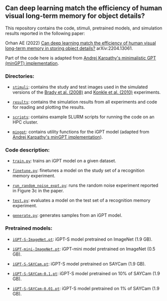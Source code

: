 ## Can deep learning match the efficiency of human visual long-term memory for object details? 

This repository contains the code, stimuli, pretrained models, and simulation results reported in the following paper:

Orhan AE (2022) [Can deep learning match the efficiency of human visual long-term memory in storing object details?](https://arxiv.org/abs/2204.13061) arXiv:2204.13061.

Part of the code here is adapted from [Andrej Karpathy's minimalistic GPT (minGPT) implementation](https://github.com/karpathy/minGPT).

### Directories:

* [`stimuli`](https://github.com/eminorhan/igpt-memory/blob/master/stimuli/): contains the study and test images used in the simulated versions of the [Brady et al. (2008)](https://www.pnas.org/doi/abs/10.1073/pnas.0803390105) and [Konkle et al. (2010)](https://psycnet.apa.org/record/2010-15559-009) experiments.

* [`results`](https://github.com/eminorhan/igpt-memory/blob/master/results/): contains the simulation results from all experiments and code for reading and plotting the results.

* [`scripts`](https://github.com/eminorhan/igpt-memory/blob/master/scripts/): contains example SLURM scripts for running the code on an HPC cluster.

* [`mingpt`](https://github.com/eminorhan/igpt-memory/blob/master/mingpt/): contains utility functions for the iGPT model (adapted from [Andrej Karpathy's minGPT implementation](https://github.com/karpathy/minGPT)).

### Code description:

* [`train.py`](https://github.com/eminorhan/igpt-memory/blob/master/train.py): trains an iGPT model on a given dataset.

* [`finetune.py`](https://github.com/eminorhan/igpt-memory/blob/master/finetune.py): finetunes a model on the study set of a recognition memory experiment.

* [`run_random_noise_expt.py`](https://github.com/eminorhan/igpt-memory/blob/master/run_random_noise_expt.py): runs the random noise experiment reported in Figure 3c in the paper.

* [`test.py`](https://github.com/eminorhan/igpt-memory/blob/master/test.py): evaluates a model on the test set of a recognition memory experiment.

* [`generate.py`](https://github.com/eminorhan/igpt-memory/blob/master/generate.py): generates samples from an iGPT model.

### Pretrained models:

* [`iGPT-S-ImageNet.pt`](https://drive.google.com/file/d/1C83ZFk46fZFgGHo5QpdeUqLg0jToWxeH/view?usp=sharing): iGPT-S model pretrained on ImageNet (1.9 GB).

* [`iGPT-mini-ImageNet.pt`](https://drive.google.com/file/d/1XdJDgYv2e9cvd52COTjULZCxei970aeh/view?usp=sharing): iGPT-mini model pretrained on ImageNet (0.5 GB).

* [`iGPT-S-SAYCam.pt`](https://drive.google.com/file/d/1LPB7fNzuICrCw0ty40snduUrrh-HWe2m/view?usp=sharing): iGPT-S model pretrained on SAYCam (1.9 GB).

* [`iGPT-S-SAYCam-0.1.pt`](https://drive.google.com/file/d/1VaE_AIz6nla53fMJaG2UhrnMkz1TsQ4X/view?usp=sharing): iGPT-S model pretrained on 10% of SAYCam (1.9 GB).

* [`iGPT-S-SAYCam-0.01.pt`](https://drive.google.com/file/d/19Svc2SienQ56FGqNInyST8kLclCJGQeV/view?usp=sharing): iGPT-S model pretrained on 1% of SAYCam (1.9 GB).
